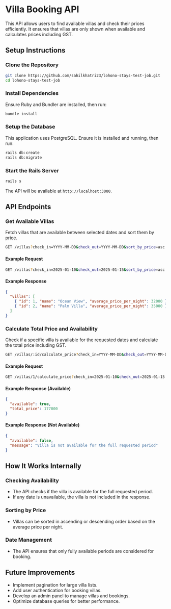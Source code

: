 # Villa Booking API

This API allows users to find available villas and check their prices efficiently. It ensures that villas are only shown when available and calculates prices including GST.

## Setup Instructions

### Clone the Repository
```sh
git clone https://github.com/sahilkhatri23/lohono-stays-test-job.git
cd lohono-stays-test-job
```

### Install Dependencies
Ensure Ruby and Bundler are installed, then run:
```sh
bundle install
```

### Setup the Database
This application uses PostgreSQL. Ensure it is installed and running, then run:
```sh
rails db:create
rails db:migrate
```

### Start the Rails Server
```sh
rails s
```
The API will be available at `http://localhost:3000`.

## API Endpoints

### Get Available Villas
Fetch villas that are available between selected dates and sort them by price.
```sh
GET /villas?check_in=YYYY-MM-DD&check_out=YYYY-MM-DD&sort_by_price=asc|desc
```

#### Example Request
```sh
GET /villas?check_in=2025-01-10&check_out=2025-01-15&sort_by_price=asc
```

#### Example Response
```json
{
  "villas": [
    { "id": 1, "name": "Ocean View", "average_price_per_night": 32000 },
    { "id": 2, "name": "Palm Villa", "average_price_per_night": 35000 }
  ]
}
```

### Calculate Total Price and Availability
Check if a specific villa is available for the requested dates and calculate the total price including GST.
```sh
GET /villas/:id/calculate_price?check_in=YYYY-MM-DD&check_out=YYYY-MM-DD
```

#### Example Request
```sh
GET /villas/1/calculate_price?check_in=2025-01-10&check_out=2025-01-15
```

#### Example Response (Available)
```json
{
  "available": true,
  "total_price": 177000
}
```

#### Example Response (Not Available)
```json
{
  "available": false,
  "message": "Villa is not available for the full requested period"
}
```

## How It Works Internally

### Checking Availability
- The API checks if the villa is available for the full requested period.
- If any date is unavailable, the villa is not included in the response.

### Sorting by Price
- Villas can be sorted in ascending or descending order based on the average price per night.

### Date Management
- The API ensures that only fully available periods are considered for booking.

## Future Improvements
- Implement pagination for large villa lists.
- Add user authentication for booking villas.
- Develop an admin panel to manage villas and bookings.
- Optimize database queries for better performance.
